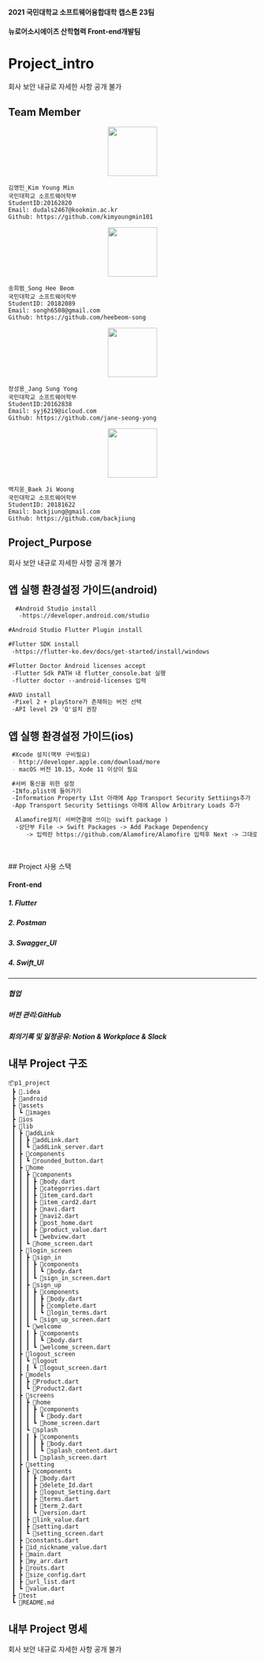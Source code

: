 
#### 2021 국민대학교 소프트웨어융합대학 캡스톤 23팀   
#### 뉴로어소시에이츠 산학협력 Front-end개발팀





  
    
       
        
# Project_intro
회사 보안 내규로 자세한 사항 공개 불가
## Team Member

<center><img src="https://user-images.githubusercontent.com/38937867/119224431-61024200-bb39-11eb-8308-ffb59bf52ec2.jpg" width="100" height="100"></center>

```
김영민_Kim Young Min
국민대학교 소프트웨어학부 
StudentID:20162820
Email: dudals2467@kookmin.ac.kr
Github: https://github.com/kimyoungmin101

```
<center><img src="https://user-images.githubusercontent.com/38937867/119224405-3fa15600-bb39-11eb-8e98-f7f047b8b97e.jpg" width="100" height="100"></center>

```
송희범_Song Hee Beom
국민대학교 소프트웨어학부 
StudentID: 20182089
Email: songh6508@gmail.com
Github: https://github.com/heebeom-song
```
<center><img src="https://user-images.githubusercontent.com/38937867/119224372-11bc1180-bb39-11eb-99d3-60f78fa57592.jpg" width="100" height="100"></center>

```
장성용_Jang Sung Yong
국민대학교 소프트웨어학부 
StudentID:20162838
Email: syj6219@icloud.com
Github: https://github.com/jane-seong-yong
```

<center><img src="https://user-images.githubusercontent.com/38937867/119224288-b558f200-bb38-11eb-8e0d-37ddc93cb3e1.jpg" width="100" height="100"></center>

```
백지웅_Baek Ji Woong
국민대학교 소프트웨어학부 
StudentID: 20181622
Email: backjiung@gmail.com
Github: https://github.com/backjiung
```
## Project_Purpose
회사 보안 내규로 자세한 사항 공개 불가

## 앱 실행 환경설정 가이드(android)

```markdown
  #Android Studio install
   -https://developer.android.com/studio
  ```

  ```markdown
  #Android Studio Flutter Plugin install
  ```
  
  ```markdown
  #Flutter SDK install
   -https://flutter-ko.dev/docs/get-started/install/windows
  ```
  
  ```markdown
  #Flutter Doctor Android licenses accept
   -Flutter Sdk PATH 내 flutter_console.bat 실행
   -flutter doctor --android-licenses 입력
  ```
  
  ```markdown
  #AVD install
   -Pixel 2 + playStore가 존재하는 버전 선택
   -API level 29 'Q'설치 권장
```

 ## 앱 실행 환경설정 가이드(ios)
 
 ```markdown
  #Xcode 설치(맥부 구비필요)
  - http://developer.apple.com/download/more
  - macOS 버전 10.15, Xode 11 이상이 필요 
  ```

  ```markdown
   #서버 통신을 위한 설정
   -INfo.plist에 들어가기
   -Information Property LIst 아래에 App Transport Security Settiings추가
   -App Transport Security Settiings 아래에 Allow Arbitrary Loads 추가
  
    Alamofire설치( 서버연결에 쓰이는 swift package )
    -상단부 File -> Swift Packages -> Add Package Dependency     
       -> 입력란 https://github.com/Alamofire/Alamofire 입력후 Next -> 그대로 쭉 다음 버튼으로 진행
   

   ``` 
   <br/>
## Project 사용 스택

#### Front-end
##### 1. Flutter
##### 2. Postman
##### 3. Swagger_UI
##### 4. Swift_UI
_________________________________
##### 협업
##### 버전 관리:GitHub
##### 회의기록 및 일정공유: Notion & Workplace & Slack

 


## 내부 Project 구조

```
📦p1_project
 ┣ 📂.idea
 ┣ 📂android
 ┣ 📂assets
 ┃ ┗ 📂images
 ┣ 📂ios
 ┣ 📂lib
 ┃ ┣ 📂addLink
 ┃ ┃ ┣ 📜addLink.dart
 ┃ ┃ ┗ 📜addLink_server.dart
 ┃ ┣ 📂components
 ┃ ┃ ┗ 📜rounded_button.dart
 ┃ ┣ 📂home
 ┃ ┃ ┣ 📂components
 ┃ ┃ ┃ ┣ 📜body.dart
 ┃ ┃ ┃ ┣ 📜categorries.dart
 ┃ ┃ ┃ ┣ 📜item_card.dart
 ┃ ┃ ┃ ┣ 📜item_card2.dart
 ┃ ┃ ┃ ┣ 📜navi.dart
 ┃ ┃ ┃ ┣ 📜navi2.dart
 ┃ ┃ ┃ ┣ 📜post_home.dart
 ┃ ┃ ┃ ┣ 📜product_value.dart
 ┃ ┃ ┃ ┗ 📜webview.dart
 ┃ ┃ ┗ 📜home_screen.dart
 ┃ ┣ 📂login_screen
 ┃ ┃ ┣ 📂sign_in
 ┃ ┃ ┃ ┣ 📂components
 ┃ ┃ ┃ ┃ ┗ 📜body.dart
 ┃ ┃ ┃ ┗ 📜sign_in_screen.dart
 ┃ ┃ ┣ 📂sign_up
 ┃ ┃ ┃ ┣ 📂components
 ┃ ┃ ┃ ┃ ┣ 📜body.dart
 ┃ ┃ ┃ ┃ ┣ 📜complete.dart
 ┃ ┃ ┃ ┃ ┗ 📜login_terms.dart
 ┃ ┃ ┃ ┗ 📜sign_up_screen.dart
 ┃ ┃ ┗ 📂welcome
 ┃ ┃ ┃ ┣ 📂components
 ┃ ┃ ┃ ┃ ┗ 📜body.dart
 ┃ ┃ ┃ ┗ 📜welcome_screen.dart
 ┃ ┣ 📂logout_screen
 ┃ ┃ ┗ 📂logout
 ┃ ┃ ┃ ┗ 📜logout_screen.dart
 ┃ ┣ 📂models
 ┃ ┃ ┣ 📜Product.dart
 ┃ ┃ ┗ 📜Product2.dart
 ┃ ┣ 📂screens
 ┃ ┃ ┣ 📂home
 ┃ ┃ ┃ ┣ 📂components
 ┃ ┃ ┃ ┃ ┗ 📜body.dart
 ┃ ┃ ┃ ┗ 📜home_screen.dart
 ┃ ┃ ┗ 📂splash
 ┃ ┃ ┃ ┣ 📂components
 ┃ ┃ ┃ ┃ ┣ 📜body.dart
 ┃ ┃ ┃ ┃ ┗ 📜splash_content.dart
 ┃ ┃ ┃ ┗ 📜splash_screen.dart
 ┃ ┣ 📂setting
 ┃ ┃ ┣ 📂components
 ┃ ┃ ┃ ┣ 📜body.dart
 ┃ ┃ ┃ ┣ 📜delete_Id.dart
 ┃ ┃ ┃ ┣ 📜logout_Setting.dart
 ┃ ┃ ┃ ┣ 📜terms.dart
 ┃ ┃ ┃ ┣ 📜term_2.dart
 ┃ ┃ ┃ ┗ 📜version.dart
 ┃ ┃ ┣ 📜link_value.dart
 ┃ ┃ ┣ 📜setting.dart
 ┃ ┃ ┗ 📜setting_screen.dart
 ┃ ┣ 📜constants.dart
 ┃ ┣ 📜id_nickname_value.dart
 ┃ ┣ 📜main.dart
 ┃ ┣ 📜my_arr.dart
 ┃ ┣ 📜routs.dart
 ┃ ┣ 📜size_config.dart
 ┃ ┣ 📜url_list.dart
 ┃ ┗ 📜value.dart
 ┣ 📂test
 ┗ 📜README.md
```
## 내부 Project 명세
회사 보안 내규로 자세한 사항 공개 불가

